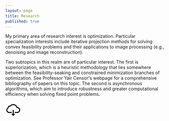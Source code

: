 ```yaml
---
layout: page
title: Research
published: true
---
```


<p class="message">
My primary area of research interest is optimization. Particular specialization interests include iterative projection methods for solving convex feasibility problems and their applications to image processing (e.g., denoising and image reconstruction).


Two subtopics in this realm are of particular interest. The first is superiorization, which is a heuristic methodology that lies somewhere between the feasibility-seaking and constrained minimization branches of optimization. See Professor Yair Censor's webpage for a comprehensive bibliography of papers on this topic. The second is asynchronous algorithms, which aim to introduce robustness and greater computational efficiency when solving fixed point problems.
</p>


 
<div class = "featured">
<style>
.image {
  display: block;
  width: 50px;
  height: 50px;
}

.brightness {
    display: inline-block;
    opacity: 0.75;

}
.brightness img:hover {
    opacity: .25;
}  
</style>    
  <div id="container">
  <div class="brightness">
  <a href="http://www.math.ucla.edu/~heaton/papers/2018-08-15-ASI-arXiv-Preprint.pdf"><img src="/public/images/download-icon.png" alt="Avatar" class="image" style="width:50px"></a>
</div>
  </div>
  </div>
 
